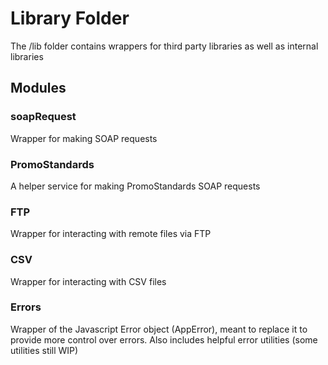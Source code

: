 # Library Folder

The /lib folder contains wrappers for third party libraries as well as internal libraries

## Modules

### soapRequest

Wrapper for making SOAP requests

### PromoStandards

A helper service for making PromoStandards SOAP requests

### FTP

Wrapper for interacting with remote files via FTP

### CSV

Wrapper for interacting with CSV files

### Errors

Wrapper of the Javascript Error object (AppError), meant to replace it to provide more control over errors. Also includes helpful error utilities (some utilities still WIP)
